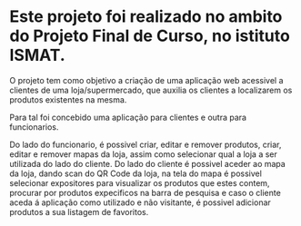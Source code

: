 # Este projeto foi realizado no ambito do Projeto Final de Curso, no istituto ISMAT.

O projeto tem como objetivo a criação de uma aplicação web acessivel a clientes de uma loja/supermercado, que auxilia os clientes a localizarem os produtos existentes na mesma.

Para tal foi concebido uma aplicação para clientes e outra para funcionarios.

Do lado do funcionario, é possivel criar, editar e remover produtos, criar, editar e remover mapas da loja, assim como selecionar qual a loja a ser utilizada do lado do cliente.
Do lado do cliente é possivel aceder ao mapa da loja, dando scan do QR Code da loja, na tela do mapa é possivel selecionar expositores para visualizar os produtos que estes contem, 
  procurar por produtos expecificos na barra de pesquisa e caso o cliente aceda á aplicação como utilizado e não visitante, é possivel adicionar produtos a sua listagem de favoritos.
